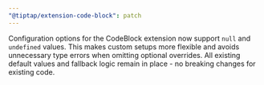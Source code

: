 ```yaml
---
"@tiptap/extension-code-block": patch
---
```


Configuration options for the CodeBlock extension now support `null` and `undefined` values.
This makes custom setups more flexible and avoids unnecessary type errors when omitting optional overrides.
All existing default values and fallback logic remain in place - no breaking changes for existing code.
